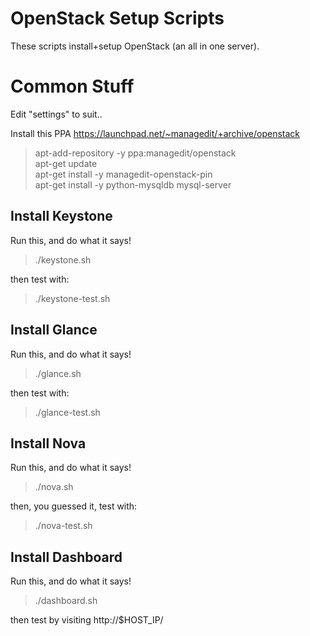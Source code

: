 # OpenStack Setup Scripts

These scripts install+setup OpenStack (an all in one server).

# Common Stuff

Edit "settings" to suit..

Install this PPA https://launchpad.net/~managedit/+archive/openstack

> apt-add-repository -y ppa:managedit/openstack  
> apt-get update  
> apt-get install -y managedit-openstack-pin  
> apt-get install -y python-mysqldb mysql-server

## Install Keystone

Run this, and do what it says!

> ./keystone.sh

then test with:

> ./keystone-test.sh

## Install Glance

Run this, and do what it says!

> ./glance.sh

then test with:

> ./glance-test.sh

## Install Nova

Run this, and do what it says!

> ./nova.sh

then, you guessed it, test with:

> ./nova-test.sh

## Install Dashboard

Run this, and do what it says!

> ./dashboard.sh

then test by visiting http://$HOST_IP/
